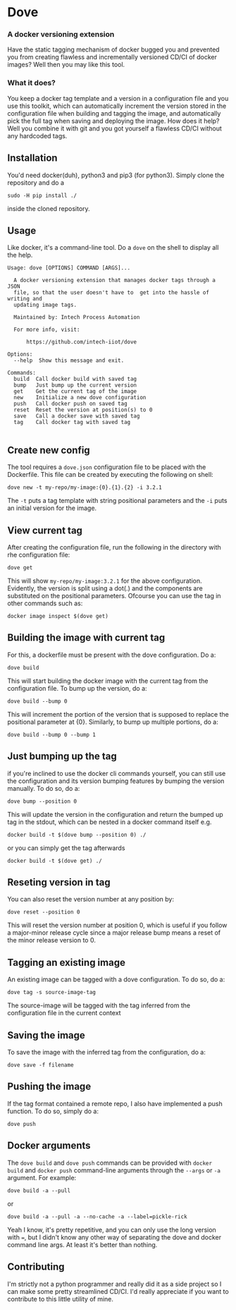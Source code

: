 # Dove
### A docker versioning extension

Have the static tagging mechanism of docker bugged you and prevented you from creating flawless and incrementally versioned CD/CI of docker images? Well then you may like this tool. 

### What it does?

You keep a docker tag template and a version in a configuration file and you use this toolkit, which can automatically increment the version stored in the configuration file when building and tagging the image, and automatically pick the full tag when saving and deploying the image. How does it help? Well you combine it with git and you got yourself a flawless CD/CI without any hardcoded tags.

## Installation

You'd need docker(duh), python3 and pip3 (for python3). Simply clone the repository and do a
```
sudo -H pip install ./
```
inside the cloned repository.

## Usage

Like docker, it's a command-line tool. Do a `dove` on the shell to display all the help.

```
Usage: dove [OPTIONS] COMMAND [ARGS]...

  A docker versioning extension that manages docker tags through a JSON
  file, so that the user doesn't have to  get into the hassle of writing and
  updating image tags.

  Maintained by: Intech Process Automation

  For more info, visit:

      https://github.com/intech-iiot/dove

Options:
  --help  Show this message and exit.

Commands:
  build  Call docker build with saved tag
  bump   Just bump up the current version
  get    Get the current tag of the image
  new    Initialize a new dove configuration
  push   Call docker push on saved tag
  reset  Reset the version at position(s) to 0
  save   Call a docker save with saved tag
  tag    Call docker tag with saved tag


```

## Create new config

The tool requires a `dove.json` configuration file to be placed with the Dockerfile. This file can be created by executing the following on shell:

```
dove new -t my-repo/my-image:{0}.{1}.{2} -i 3.2.1
```

The `-t` puts a tag template with string positional parameters and the `-i` puts an initial version for the image.

## View current tag

After creating the configuration file, run the following in the directory with rhe configuration file:

```
dove get
```

This will show `my-repo/my-image:3.2.1` for the above configuration. Evidently, the version is split using a dot(.) and the components are substituted on the positional parameters. Ofcourse you can use the tag in other commands such as: 

```
docker image inspect $(dove get)
```


## Building the image with current tag

For this, a dockerfile must be present with the dove configuration. Do a:

```
dove build
```

This will start building the docker image with the current tag from the configuration file. To bump up the version, do a:

```
dove build --bump 0
```

This will increment the portion of the version that is supposed to replace the positional parameter at {0}. Similarly, to bump up multiple portions, do a:

```
dove build --bump 0 --bump 1
```

## Just bumping up the tag

if you're inclined to use the docker cli commands yourself, you can still use the configuration and its version bumping features by bumping the version manually. To do so, do a:

```
dove bump --position 0
```

This will update the version in the configuration and return the bumped up tag in the stdout, which can be nested in a docker command itself e.g.

```
docker build -t $(dove bump --position 0) ./
```

or you can simply get the tag afterwards

```
docker build -t $(dove get) ./
```

## Reseting version in tag

You can also reset the version number at any position by:

```
dove reset --position 0
```

This will reset the version number at position 0, which is useful if you follow a major-minor release cycle since a major release bump means a reset of the minor release version to 0.

## Tagging an existing image

An existing image can be tagged with a dove configuration. To do so, do a:

```
dove tag -s source-image-tag
```

The source-image will be tagged with the tag inferred from the configuration file in the current context

## Saving the image

To save the image with the inferred tag from the configuration, do a:

```
dove save -f filename
```

## Pushing the image

If the tag format contained a remote repo, I also have implemented a push function. To do so, simply do a:

```
dove push
```

## Docker arguments

The `dove build` and `dove push` commands can be provided with `docker build` and `docker push` command-line arguments through the `--args` or `-a` argument. For example:

```
dove build -a --pull
```

or 

```
dove build -a --pull -a --no-cache -a --label=pickle-rick
```

Yeah I know, it's pretty repetitive, and you can only use the long version with `=`, but I didn't know any other way of separating the dove and docker command line args. At least it's better than nothing.

## Contributing

I'm strictly not a python programmer and really did it as a side project so I can make some pretty streamlined CD/CI. I'd really appreciate if you want to contribute to this little utility of mine.
